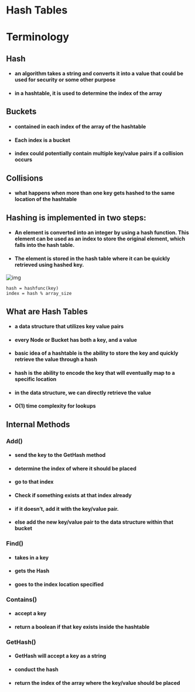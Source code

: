 # Hash Tables


# Terminology

## Hash

* #### an algorithm takes a string and converts it into a value that could be used for security or some other purpose

* #### in a hashtable, it is used to determine the index of the array

## Buckets

* #### contained in each index of the array of the hashtable

* #### Each index is a bucket

* #### index could potentially contain multiple key/value pairs if a collision occurs

## Collisions

* #### what happens when more than one key gets hashed to the same location of the hashtable


## Hashing is implemented in two steps:

* #### An element is converted into an integer by using a hash function. This element can be used as an index to store the original element, which falls into the hash table.

* #### The element is stored in the hash table where it can be quickly retrieved using hashed key.


![img](https://he-s3.s3.amazonaws.com/media/uploads/0e2c706.png)

```
hash = hashfunc(key)
index = hash % array_size
```

## What are Hash Tables 

* #### a data structure that utilizes key value pairs

* #### every Node or Bucket has both a key, and a value

* #### basic idea of a hashtable is the ability to store the key and quickly retrieve the value through a hash

* #### hash is the ability to encode the key that will eventually map to a specific location

* #### in the data structure, we can directly retrieve the value

* #### O(1) time complexity for lookups


## Internal Methods

### Add()

* #### send the key to the GetHash method

* #### determine the index of where it should be placed

* #### go to that index

* #### Check if something exists at that index already

* #### if it doesn’t, add it with the key/value pair.

* #### else add the new key/value pair to the data structure within that bucket

### Find()

* #### takes in a key

* #### gets the Hash

* #### goes to the index location specified

### Contains()

* #### accept a key

* #### return a boolean if that key exists inside the hashtable

### GetHash()

* #### GetHash will accept a key as a string

* #### conduct the hash

* #### return the index of the array where the key/value should be placed